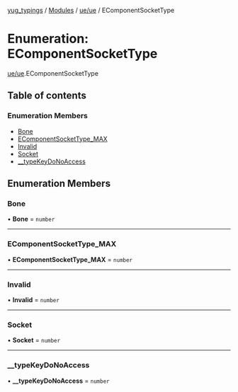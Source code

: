 [yug_typings](../README.md) / [Modules](../modules.md) / [ue/ue](../modules/ue_ue.md) / EComponentSocketType

# Enumeration: EComponentSocketType

[ue/ue](../modules/ue_ue.md).EComponentSocketType

## Table of contents

### Enumeration Members

- [Bone](ue_ue.EComponentSocketType.md#bone)
- [EComponentSocketType\_MAX](ue_ue.EComponentSocketType.md#ecomponentsockettype_max)
- [Invalid](ue_ue.EComponentSocketType.md#invalid)
- [Socket](ue_ue.EComponentSocketType.md#socket)
- [\_\_typeKeyDoNoAccess](ue_ue.EComponentSocketType.md#__typekeydonoaccess)

## Enumeration Members

### Bone

• **Bone** = `number`

___

### EComponentSocketType\_MAX

• **EComponentSocketType\_MAX** = `number`

___

### Invalid

• **Invalid** = `number`

___

### Socket

• **Socket** = `number`

___

### \_\_typeKeyDoNoAccess

• **\_\_typeKeyDoNoAccess** = `number`
